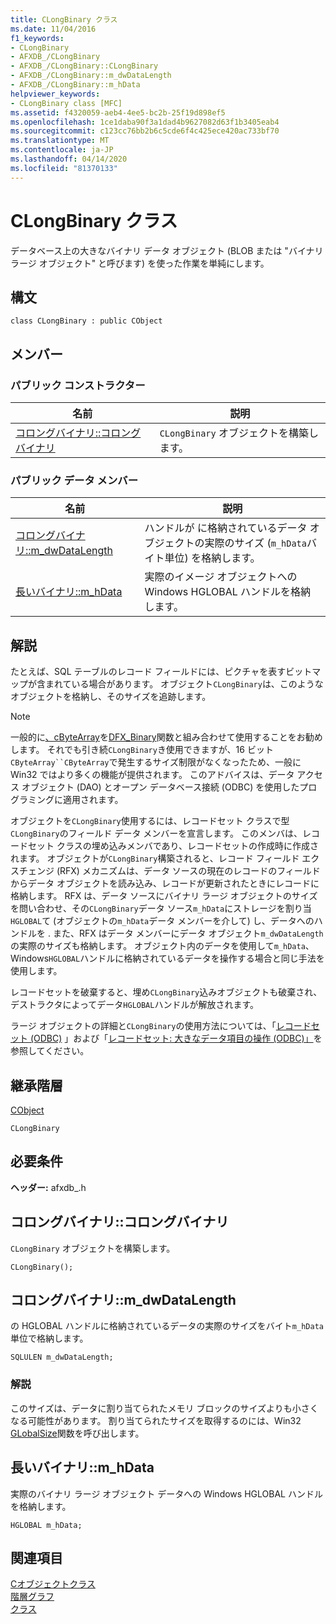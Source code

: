 ```yaml
---
title: CLongBinary クラス
ms.date: 11/04/2016
f1_keywords:
- CLongBinary
- AFXDB_/CLongBinary
- AFXDB_/CLongBinary::CLongBinary
- AFXDB_/CLongBinary::m_dwDataLength
- AFXDB_/CLongBinary::m_hData
helpviewer_keywords:
- CLongBinary class [MFC]
ms.assetid: f4320059-aeb4-4ee5-bc2b-25f19d898ef5
ms.openlocfilehash: 1ce1daba90f3a1dad4b9627082d63f1b3405eab4
ms.sourcegitcommit: c123cc76bb2b6c5cde6f4c425ece420ac733bf70
ms.translationtype: MT
ms.contentlocale: ja-JP
ms.lasthandoff: 04/14/2020
ms.locfileid: "81370133"
---
```

# <a name="clongbinary-class"></a>CLongBinary クラス

データベース上の大きなバイナリ データ オブジェクト (BLOB または "バイナリ ラージ オブジェクト" と呼びます) を使った作業を単純にします。

## <a name="syntax"></a>構文

```
class CLongBinary : public CObject
```

## <a name="members"></a>メンバー

### <a name="public-constructors"></a>パブリック コンストラクター

|名前|説明|
|----------|-----------------|
|[コロングバイナリ::コロングバイナリ](#clongbinary)|`CLongBinary` オブジェクトを構築します。|

### <a name="public-data-members"></a>パブリック データ メンバー

|名前|説明|
|----------|-----------------|
|[コロングバイナリ::m_dwDataLength](#m_dwdatalength)|ハンドルが に格納されているデータ オブジェクトの実際のサイズ (`m_hData`バイト単位) を格納します。|
|[長いバイナリ::m_hData](#m_hdata)|実際のイメージ オブジェクトへの Windows HGLOBAL ハンドルを格納します。|

## <a name="remarks"></a>解説

たとえば、SQL テーブルのレコード フィールドには、ピクチャを表すビットマップが含まれている場合があります。 オブジェクト`CLongBinary`は、このようなオブジェクトを格納し、そのサイズを追跡します。

> [!NOTE]
> 一般的に[、cByteArray](../../mfc/reference/cbytearray-class.md)を[DFX_Binary](record-field-exchange-functions.md#dfx_binary)関数と組み合わせて使用することをお勧めします。 それでも引き続`CLongBinary`き使用できますが、16 ビット`CByteArray``CByteArray`で発生するサイズ制限がなくなったため、一般に Win32 ではより多くの機能が提供されます。 このアドバイスは、データ アクセス オブジェクト (DAO) とオープン データベース接続 (ODBC) を使用したプログラミングに適用されます。

オブジェクトを`CLongBinary`使用するには、レコードセット クラスで型`CLongBinary`のフィールド データ メンバーを宣言します。 このメンバは、レコードセット クラスの埋め込みメンバであり、レコードセットの作成時に作成されます。 オブジェクトが`CLongBinary`構築されると、レコード フィールド エクスチェンジ (RFX) メカニズムは、データ ソースの現在のレコードのフィールドからデータ オブジェクトを読み込み、レコードが更新されたときにレコードに格納します。 RFX は、データ ソースにバイナリ ラージ オブジェクトのサイズを問い合わせ、その`CLongBinary`データ ソース`m_hData`にストレージを割り当`HGLOBAL`て (オブジェクトの`m_hData`データ メンバーを介して) し、データへのハンドルを . また、RFX はデータ メンバーにデータ オブジェクト`m_dwDataLength`の実際のサイズも格納します。 オブジェクト内のデータを使用して`m_hData`、 Windows`HGLOBAL`ハンドルに格納されているデータを操作する場合と同じ手法を使用します。

レコードセットを破棄すると、埋め`CLongBinary`込みオブジェクトも破棄され、デストラクタによってデータ`HGLOBAL`ハンドルが解放されます。

ラージ オブジェクトの詳細と`CLongBinary`の使用方法については、「[レコードセット (ODBC)](../../data/odbc/recordset-odbc.md) 」および「[レコードセット: 大きなデータ項目の操作 (ODBC)」](../../data/odbc/recordset-working-with-large-data-items-odbc.md)を参照してください。

## <a name="inheritance-hierarchy"></a>継承階層

[CObject](../../mfc/reference/cobject-class.md)

`CLongBinary`

## <a name="requirements"></a>必要条件

**ヘッダー:** afxdb_.h

## <a name="clongbinaryclongbinary"></a><a name="clongbinary"></a>コロングバイナリ::コロングバイナリ

`CLongBinary` オブジェクトを構築します。

```
CLongBinary();
```

## <a name="clongbinarym_dwdatalength"></a><a name="m_dwdatalength"></a>コロングバイナリ::m_dwDataLength

の HGLOBAL ハンドルに格納されているデータの実際のサイズをバイト`m_hData`単位で格納します。

```
SQLULEN m_dwDataLength;
```

### <a name="remarks"></a>解説

このサイズは、データに割り当てられたメモリ ブロックのサイズよりも小さくなる可能性があります。 割り当てられたサイズを取得するのには、Win32 [GLobalSize](/windows/win32/api/winbase/nf-winbase-globalsize)関数を呼び出します。

## <a name="clongbinarym_hdata"></a><a name="m_hdata"></a>長いバイナリ::m_hData

実際のバイナリ ラージ オブジェクト データへの Windows HGLOBAL ハンドルを格納します。

```
HGLOBAL m_hData;
```

## <a name="see-also"></a>関連項目

[Cオブジェクトクラス](../../mfc/reference/cobject-class.md)<br/>
[階層グラフ](../../mfc/hierarchy-chart.md)<br/>
[クラス](../../mfc/reference/crecordset-class.md)
